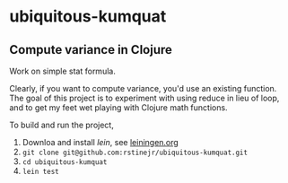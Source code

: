 # ubiquitous-kumquat
## Compute variance in Clojure

Work on simple stat formula.

Clearly, if you want to compute variance, you'd use an existing function.  The goal of this project is to experiment with using reduce in lieu of loop, and to get my feet wet playing with Clojure math functions.

To build and run the project,

1. Downloa and install *lein*, see [leiningen.org](http://leiningen.org/)
2. ```git clone git@github.com:rstinejr/ubiquitous-kumquat.git```
3. ```cd ubiquitous-kumquat```
4. ```lein test```
